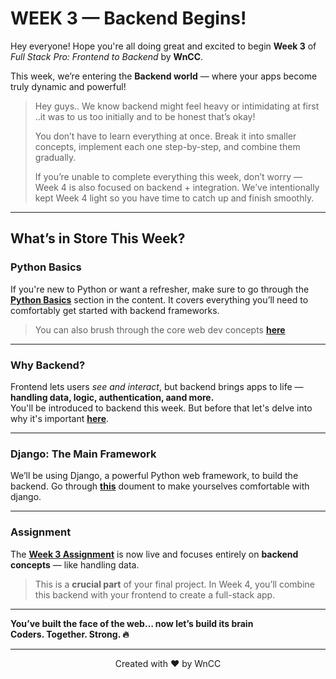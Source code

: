 # WEEK 3 — Backend Begins!

Hey everyone! 
Hope you're all doing great and excited to begin **Week 3** of *Full Stack Pro: Frontend to Backend* by **WnCC**.

This week, we’re entering the **Backend world** — where your apps become truly dynamic and powerful!

> Hey guys.. We know backend might feel heavy or intimidating at first ..it was to us too initially and to be honest that’s okay!
>
>You don’t have to learn everything at once. Break it into smaller concepts, implement each one step-by-step, and combine them gradually.
>
>If you’re unable to complete everything this week, don’t worry — Week 4 is also focused on backend + integration. We’ve intentionally kept Week 4 light so you have time to catch up and finish smoothly.

---

## What’s in Store This Week?

### Python Basics
If you're new to Python or want a refresher, make sure to go through the [**Python Basics**](./Basics%20of%20Python.md) section in the content. It covers everything you’ll need to comfortably get started with backend frameworks.

> You can also brush through the core web dev concepts [**here**](./Core%20Web%20Dev%20Concepts.md)

---

### Why Backend?
Frontend lets users *see and interact*, but backend brings apps to life — **handling data, logic, authentication, aand more.**  
You'll be introduced to backend this week. But before that let's delve into why it's important [**here**](./Why%20Backend%3F.md).

---

### Django: The Main Framework
We’ll be using Django, a powerful Python web framework, to build the backend. Go through [**this**](./Django%20Overview.md) doument to make yourselves comfortable with django.


---

### Assignment

The [**Week 3 Assignment**](./Assignment.md) is now live and focuses entirely on **backend concepts** — like handling data.

> This is a **crucial part** of your final project. In Week 4, you’ll combine this backend with your frontend to create a full-stack app.

---

**You’ve built the face of the web… now let’s build its brain**  
**Coders. Together. Strong. 🔥**

---
<p align="center">Created with ❤️ by WnCC</p>
